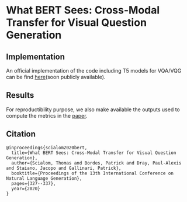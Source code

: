 # What BERT Sees: Cross-Modal Transfer for Visual Question Generation

## Implementation

An official implementation of the code including T5 models for VQA/VQG can be find [here](https://github.com/hwanheelee1993/t5vqa)(soon publicly available).

## Results

For reproductibility purpose, we also make available the outputs used to compute the metrics in the [paper](https://drive.google.com/file/d/1XD4bsTK8QLHFjX1LHfN607W9vNMhJXk8/view?usp=sharing).

## Citation

```
@inproceedings{scialom2020bert,
  title={What BERT Sees: Cross-Modal Transfer for Visual Question Generation},
  author={Scialom, Thomas and Bordes, Patrick and Dray, Paul-Alexis and Staiano, Jacopo and Gallinari, Patrick},
  booktitle={Proceedings of the 13th International Conference on Natural Language Generation},
  pages={327--337},
  year={2020}
}
```
